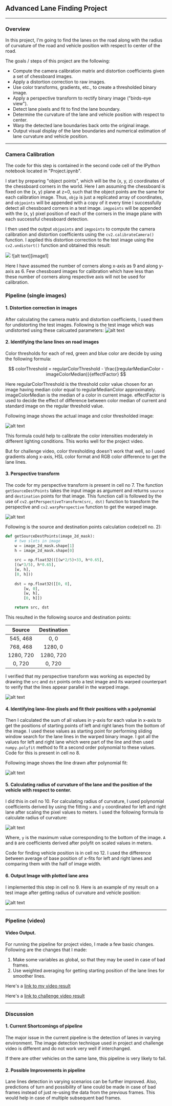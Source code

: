 
## Advanced Lane Finding Project
---


### Overview

In this project, I'm going to find the lanes on the road along with the radius of curvature of the road and vehicle position with respect to center of the road.

The goals / steps of this project are the following:

* Compute the camera calibration matrix and distortion coefficients given a set of chessboard images.
* Apply a distortion correction to raw images.
* Use color transforms, gradients, etc., to create a thresholded binary image.
* Apply a perspective transform to rectify binary image ("birds-eye view").
* Detect lane pixels and fit to find the lane boundary.
* Determine the curvature of the lane and vehicle position with respect to center.
* Warp the detected lane boundaries back onto the original image.
* Output visual display of the lane boundaries and numerical estimation of lane curvature and vehicle position.

[//]: # (Image References)

[image1]: ./meta/cal_op.jpg "Camera Calibration"
[image2]: ./meta/cal_test.jpg "Distortion Correction"
[image3]: ./meta/thresholded.jpg "Color Mask"
[image4]: ./meta/persp_trans.jpg "Output"
[image5]: ./meta/persp_trans_thresh.jpg "Output"
[image6]: ./meta/lines.jpg "Output"
[image7]: ./meta/output.jpg "Output Image"
[image8]: ./meta/form.jpg "Formula"
[video1]: ./project_video.mp4 "Video"

---

### Camera Calibration

The code for this step is contained in the second code cell of the IPython notebook located in "Project.ipynb".  

I start by preparing "object points", which will be the (x, y, z) coordinates of the chessboard corners in the world. Here I am assuming the chessboard is fixed on the (x, y) plane at z=0, such that the object points are the same for each calibration image.  Thus, `objp` is just a replicated array of coordinates, and `objpoints` will be appended with a copy of it every time I successfully detect all chessboard corners in a test image.  `imgpoints` will be appended with the (x, y) pixel position of each of the corners in the image plane with each successful chessboard detection.  

I then used the output `objpoints` and `imgpoints` to compute the camera calibration and distortion coefficients using the `cv2.calibrateCamera()` function.  I applied this distortion correction to the test image using the `cv2.undistort()` function and obtained this result: 

<img src="./meta/cal_op.jpg"/>
![alt text][image1]

Here I have assumed the number of corners along x-axis as 9 and along y-axis as 6. Few chessboard images for calibration which have less than these number of corners along respective axis will not be used for calibration.

### Pipeline (single images)

#### 1. Distortion correction in images

After calculating the camera matrix and distortion coefficients, I used them for undistorting the test images. Following is the test image which was undistorted using these calcuated parameters:
![alt text][image2]

#### 2. Identifying the lane lines on road images

Color thresholds for each of red, green and blue color are decide by using the following formula:

$$
colorThreshold = regularColorThreshold - \frac{(regularMedianColor - imageColorMedian)}{effectFactor}
$$

Here regularColorThreshold is the threshold color value chosen for an image having median color equal to regularMedianColor approximately. imageColorMedian is the median of a color in current image. effectFactor is used to decide the effect of difference between color median of current and standard image on the regular threshold value.

Following image shows the actual image and color thresholded image:

![alt text][image3]

This formula could help to calibrate the color intensities moderately in different lighting conditions. This works well for the project video.

But for challenge video, color thresholding doesn't work that well, so I used gradients along x-axis, HSL color format and RGB color difference to get the lane lines.

#### 3. Perspective transform

The code for my perspective transform is present in cell no 7. The function `getSourceDestPoints` takes the input image as argument and returns `source` and `destination` points for that image. This function call is followed by the use of `cv2.getPerspectiveTransform(src, dst)` function to transform the perspective and `cv2.warpPerspective`  function to get the warped image.

![alt text][image4]

Following is the source and destination points calculation code(cell no. 2):

```python
def getSourceDestPoints(image_2d_mask):
    # two slots in image
    w = image_2d_mask.shape[1]
    h = image_2d_mask.shape[0]
    
    src = np.float32(([(w*2/5)+33, h*0.65],
    [(w*3/5), h*0.65],
    [w, h],
    [0, h]))
    
    dst = np.float32([[0, 0],
        [w, 0],
        [w, h],
        [0, h]])

    return src, dst
```

This resulted in the following source and destination points:

| Source        | Destination   | 
|:-------------:|:-------------:| 
| 545, 468      | 0, 0          | 
| 768, 468      | 1280, 0       |
| 1280, 720     | 1280, 720     |
| 0, 720        | 0, 720        |

I verified that my perspective transform was working as expected by drawing the `src` and `dst` points onto a test image and its warped counterpart to verify that the lines appear parallel in the warped image.

![alt text][image5]

#### 4. Identifying lane-line pixels and fit their positions with a polynomial

Then I calculated the sum of all values in y-axis for each value in x-axis to get the positions of starting points of left and right lanes from the bottom of the image. I used these values as starting point for performing sliding window search for the lane lines in the warped binary image. I got all the values for left and right lane which were part of the line and then used `numpy.polyfit` method to fit a second order polynomial to these values. Code for this is present in cell no 8.

Following image shows the line drawn after polynomial fit:

![alt text][image6]

#### 5. Calculating radius of curvature of the lane and the position of the vehicle with respect to center.

I did this in cell no 10. For calculating radius of curvature, I used polynomial coefficients derived by using the fitting `x` and `y` coordinated for left and right lane after scaling the pixel values to meters. I used the following formula to calculate radius of curvature:

![alt text][image8]


Where, `y` is the maximum value corresponding to the bottom of the image. `A` and `B` are coefficients derived after polyfit on scaled values in meters.

Code for finding vehicle position is in cell no 12. I used the difference between average of base position of x-fits for left and right lanes and comparing them with the half of image width.

#### 6. Output Image with plotted lane area

I implemented this step in cell no 9. Here is an example of my result on a test image after getting radius of curvature and vehicle position:

![alt text][image7]

---

### Pipeline (video)

#### Video Output.

For running the pipeline for project video, I made a few basic changes. Following are the changes that I made:
1. Make some variables as global, so that they may be used in case of bad frames.
2. Use weighted averaging for getting starting position of the lane lines for smoother lines.

Here's a [link to my video result](./output_videos/project_video.mp4)

Here's a [link to challenge video result](./output_videos/challenge_video.mp4)

---

### Discussion

#### 1. Current Shortcomings of pipeline

The major issue in the current pipeline is the detection of lanes in varying environment. The image detection technique used in project and challenge video is different and do not work very well if interchanged.

If there are other vehicles on the same lane, this pipeline is very likely to fail.

#### 2. Possible Improvements in pipeline

Lane lines detection in varying scenarios can be further improved. Also, predictions of turn and possibility of lane could be made in case of bad frames instead of just re-using the data from the previous frames. This would help in case of multiple subsequent bad frames.

